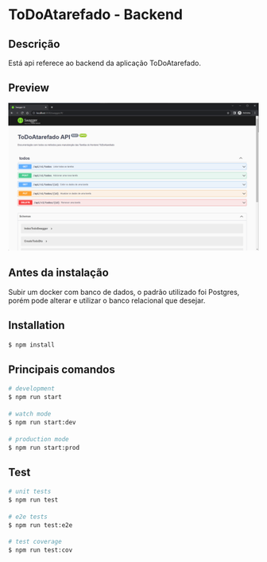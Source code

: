 # ToDoAtarefado - Backend

## Descrição

Está api referece ao backend da aplicação ToDoAtarefado.

## Preview
![TODOAPP SWAGGER API](./preview-swagger.png)

## Antes da instalação

Subir um docker com banco de dados, o padrão utilizado foi Postgres, porém pode alterar e utilizar o banco relacional que desejar.

## Installation

```bash
$ npm install
```

## Principais comandos

```bash
# development
$ npm run start

# watch mode
$ npm run start:dev

# production mode
$ npm run start:prod
```

## Test

```bash
# unit tests
$ npm run test

# e2e tests
$ npm run test:e2e

# test coverage
$ npm run test:cov
```
